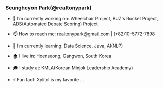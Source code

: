 ### Seungheyon Park(@realtonypark)

- 🔭 I’m currently working on:
Wheelchair Project, BUZ's Rocket Project, ADS(Automated Debate Scoring) Project


- 📫 How to reach me:
realtonypark@gmail.com  |  (+82)10-5772-7898

- 🌱 I’m currently learning:
Data Science, Java, AI(NLP)

- 🏠 I live in: 
Hoenseong, Gangwon, South Korea

- 🎓 I study at:
KMLA(Korean Minjok Leadership Academy)

- ⚡ Fun fact: 
Xylitol is my favorite ...

<!--
**realtonypark/realtonypark** is a ✨ _special_ ✨ repository because its `README.md` (this file) appears on your GitHub profile.

Here are some ideas to get you started:

- 🔭 I’m currently working on ...
- 🌱 I’m currently learning ...
- 👯 I’m looking to collaborate on ...
- 🤔 I’m looking for help with ...
- 💬 Ask me about ...
- 📫 How to reach me: ...
- 😄 Pronouns: ...
- ⚡ Fun fact: ...
-->
